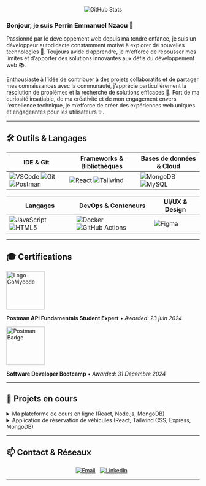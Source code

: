 <!-- Banner -->
<p align="center">
  <img src="https://github-readme-stats.vercel.app/api?username=pnzaou&show_icons=true&theme=radical&include_all_commits=true" alt="GitHub Stats" />
</p>

### Bonjour, je suis **Perrin Emmanuel Nzaou** 👋

Passionné par le développement web depuis ma tendre enfance, je suis un développeur autodidacte constamment motivé à explorer de nouvelles technologies 🚀. Toujours avide d’apprendre, je m’efforce de repousser mes limites et d’apporter des solutions innovantes aux défis du développement web 📚.

Enthousiaste à l’idée de contribuer à des projets collaboratifs et de partager mes connaissances avec la communauté, j’apprécie particulièrement la résolution de problèmes et la recherche de solutions efficaces 🤝. Fort de ma curiosité insatiable, de ma créativité et de mon engagement envers l’excellence technique, je m’efforce de créer des expériences web uniques et engageantes pour les utilisateurs ✨.

---

## 🛠️ Outils & Langages

| IDE & Git               | Frameworks & Bibliothèques     | Bases de données & Cloud    |
|-------------------------|--------------------------------|-----------------------------|
| ![VSCode](https://skillicons.dev/icons?i=vscode) ![Git](https://skillicons.dev/icons?i=git,github) ![Postman](https://skillicons.dev/icons?i=postman) | ![React](https://skillicons.dev/icons?i=react,vue,next) ![Tailwind](https://skillicons.dev/icons?i=tailwind,bootstrap) | ![MongoDB](https://skillicons.dev/icons?i=mongodb) ![MySQL](https://skillicons.dev/icons?i=mysql) |

| Langages                | DevOps & Conteneurs            | UI/UX & Design             |
|-------------------------|--------------------------------|-----------------------------|
| ![JavaScript](https://skillicons.dev/icons?i=js,ts) ![HTML5](https://skillicons.dev/icons?i=html,css,scss) | ![Docker](https://skillicons.dev/icons?i=docker) ![GitHub Actions](https://img.shields.io/badge/CI%2FCD-GHActions-blue) | ![Figma](https://skillicons.dev/icons?i=figma) |

---

## 🎓 Certifications

<p align="left">
  <a href="https://diploma.gomycode.app/?id=31733065242678985">
    <img width="100" src="[https://api.badgr.io/public/assertions/MIA4wtwYRt-dmCF8mrx9gw/image](https://www.senformation.com/content/uploads/logo-gomycode-550x550.jpg](https://scontent.fdkr6-1.fna.fbcdn.net/v/t39.30808-6/387072056_659845202908519_1663994269270741127_n.jpg?_nc_cat=109&ccb=1-7&_nc_sid=6ee11a&_nc_ohc=b4cg7THHDWgQ7kNvwHKV0R8&_nc_oc=AdlOtzpqVtag6n3KjemtPaPpEHokDKqI_QmJDcwYDdXn2HPDQ8ic-2_C6rwPujLuGWU&_nc_zt=23&_nc_ht=scontent.fdkr6-1.fna&_nc_gid=XDtheejHSkh3cHCumCgF-A&oh=00_AfP1ZE_mPVKZm9awW6MN2DTifzYF8jFdMZHt6oKSfWVdNQ&oe=686D8447)" alt="Logo GoMycode">
  </a>
</p>

**Postman API Fundamentals Student Expert** • *Awarded: 23 juin 2024*

<p align="left">
  <a href="https://api.badgr.io/public/assertions/MIA4wtwYRt-dmCF8mrx9gw?identity__email=perrinemmanuelnzaou%40gmail.com">
    <img width="100" src="https://api.badgr.io/public/assertions/MIA4wtwYRt-dmCF8mrx9gw/image" alt="Postman Badge">
  </a>
</p>

**Software Developer Bootcamp** • *Awarded: 31 Décembre 2024*

---

## 🔭 Projets en cours

<details>
  <summary>Ma plateforme de cours en ligne (React, Node.js, MongoDB)</summary>

  - Système de vidéos et quiz interactifs
  - Paiement avant accès aux résultats d'examens
  - Export PDF des certificats
</details>

<details>
  <summary>Application de réservation de véhicules (React, Tailwind CSS, Express, MongoDB)</summary>

  - Sélection de dates avec calendrier
  - Calcul dynamique du prix
  - PDF des devis imprimables
</details>

---

## 📫 Contact & Réseaux

<p align="center">
  <a href="mailto:nzaouperrinemmanuel@gmail.com"><img src="https://img.shields.io/badge/📧-Email-blue?style=flat-square" alt="Email"></a>
  &nbsp;
  <a href="https://www.linkedin.com/in/pnzaou"><img src="https://img.shields.io/badge/LinkedIn-Profile-blue?style=flat-square" alt="LinkedIn"></a>
  &nbsp;
</p>

---

